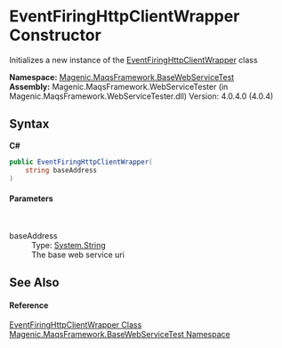 # EventFiringHttpClientWrapper Constructor 
 

Initializes a new instance of the <a href="#/MAQS_4/WebServices_AUTOGENERATED/EventFiringHttpClientWrapper_Class">EventFiringHttpClientWrapper</a> class

**Namespace:**&nbsp;<a href="#/MAQS_4/WebServices_AUTOGENERATED/Magenic-MaqsFramework-BaseWebServiceTest_Namespace">Magenic.MaqsFramework.BaseWebServiceTest</a><br />**Assembly:**&nbsp;Magenic.MaqsFramework.WebServiceTester (in Magenic.MaqsFramework.WebServiceTester.dll) Version: 4.0.4.0 (4.0.4)

## Syntax

**C#**<br />
``` C#
public EventFiringHttpClientWrapper(
	string baseAddress
)
```


#### Parameters
&nbsp;<dl><dt>baseAddress</dt><dd>Type: <a href="http://msdn2.microsoft.com/en-us/library/s1wwdcbf" target="_blank">System.String</a><br />The base web service uri</dd></dl>

## See Also


#### Reference
<a href="#/MAQS_4/WebServices_AUTOGENERATED/EventFiringHttpClientWrapper_Class">EventFiringHttpClientWrapper Class</a><br /><a href="#/MAQS_4/WebServices_AUTOGENERATED/Magenic-MaqsFramework-BaseWebServiceTest_Namespace">Magenic.MaqsFramework.BaseWebServiceTest Namespace</a><br />